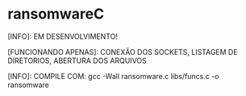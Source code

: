 # ransomwareC

[INFO]: EM DESENVOLVIMENTO!

[FUNCIONANDO APENAS]: CONEXÃO DOS SOCKETS, LISTAGEM DE DIRETORIOS, ABERTURA DOS ARQUIVOS

[INFO]: COMPILE COM: gcc -Wall ransomware.c libs/funcs.c -o ransomware
